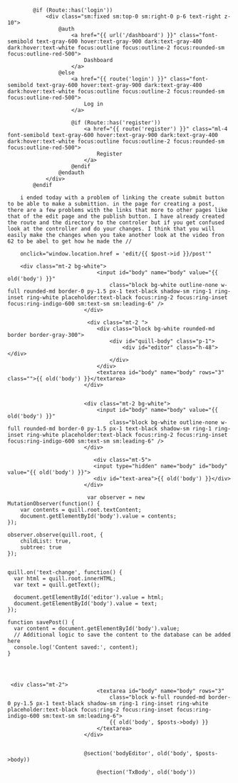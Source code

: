             @if (Route::has('login'))
                <div class="sm:fixed sm:top-0 sm:right-0 p-6 text-right z-10">
                    @auth
                        <a href="{{ url('/dashboard') }}" class="font-semibold text-gray-600 hover:text-gray-900 dark:text-gray-400 dark:hover:text-white focus:outline focus:outline-2 focus:rounded-sm focus:outline-red-500">
                            Dashboard
                        </a>
                    @else
                        <a href="{{ route('login') }}" class="font-semibold text-gray-600 hover:text-gray-900 dark:text-gray-400 dark:hover:text-white focus:outline focus:outline-2 focus:rounded-sm focus:outline-red-500">
                            Log in
                        </a>

                        @if (Route::has('register'))
                            <a href="{{ route('register') }}" class="ml-4 font-semibold text-gray-600 hover:text-gray-900 dark:text-gray-400 dark:hover:text-white focus:outline focus:outline-2 focus:rounded-sm focus:outline-red-500">
                                Register
                            </a>
                        @endif
                    @endauth
                </div>
            @endif

        i ended today with a problem of linking the create submit button to be able to make a submittion. in the page for creating a post, there are a few problems with the links that more to other pages like that of the edit page and the publish button. I have already created the route and the directory to the controler but if you get confused look at the controller and do your changes. I think that you will easily make the changes when you take another look at the video fron 62 to be abel to get how he made the //

        onclick="window.location.href = 'edit/{{ $post->id }}/post'"

        <div class="mt-2 bg-white">
                                <input id="body" name="body" value="{{ old('body') }}"
                                    class="block bg-white outline-none w-full rounded-md border-0 py-1.5 px-1 text-black shadow-sm ring-1 ring-inset ring-white placeholder:text-black focus:ring-2 focus:ring-inset focus:ring-indigo-600 sm:text-sm sm:leading-6" />
                            </div>

                             <div class="mt-2 ">
                                <div class="block bg-white rounded-md border border-gray-300">
                                    <div id="quill-body" class="p-1">
                                        <div id="editor" class="h-48"></div>
                                    </div>
                                </div>
                                <textarea id="body" name="body" rows="3" class="">{{ old('body') }}</textarea>
                            </div>


                            <div class="mt-2 bg-white">
                                <input id="body" name="body" value="{{ old('body') }}"
                                    class="block bg-white outline-none w-full rounded-md border-0 py-1.5 px-1 text-black shadow-sm ring-1 ring-inset ring-white placeholder:text-black focus:ring-2 focus:ring-inset focus:ring-indigo-600 sm:text-sm sm:leading-6" />
                            </div>

                               <div class="mt-5">
                               <input type="hidden" name="body" id="body" value="{{ old('body') }}">
                               <div id="text-area">{{ old('body') }}</div>
                            </div>

                             var observer = new MutationObserver(function() {
        var contents = quill.root.textContent;
        document.getElementById('body').value = contents;
    });

    observer.observe(quill.root, {
        childList: true,
        subtree: true
    });

       
    quill.on('text-change', function() {
      var html = quill.root.innerHTML;
      var text = quill.getText();

      document.getElementById('editor').value = html;
      document.getElementById('body').value = text;
    });

    function savePost() {
      var content = document.getElementById('body').value;
      // Additional logic to save the content to the database can be added here
      console.log('Content saved:', content);
    }




     <div class="mt-2">
                                <textarea id="body" name="body" rows="3"
                                    class="block w-full rounded-md border-0 py-1.5 px-1 text-black shadow-sm ring-1 ring-inset ring-white placeholder:text-black focus:ring-2 focus:ring-inset focus:ring-indigo-600 sm:text-sm sm:leading-6">
                                    {{ old('body', $posts->body) }}
                                </textarea>
                            </div>


                            @section('bodyEditor', old('body', $posts->body))
                                
                                @section('TxBody', old('body'))
